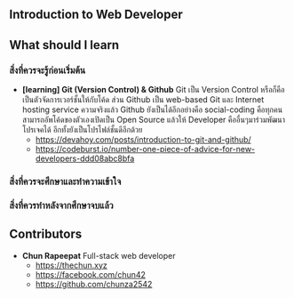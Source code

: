 ## Introduction to Web Developer

## What should I learn

### สิ่งที่ควรจะรู้ก่อนเริ่มต้น
- **[learning] Git (Version Control) & Github** Git เป็น Version Control หรือก็คือเป็นตัวจัดการเวอร์ชั้นให้กับโค้ด ส่วน Github เป็น web-based Git และ Internet hosting service ความจริงแล้ว Github ยังเป็นได้อีกอย่างคือ social-coding คือทุกคนสามารถอัพโค้ดของตัวเองเปิดเป็น Open Source แล้วให้ Developer คืออื่นๆมาร่วมพัฒนาโปรเจคได้ อีกทั้งยังเป็นโปรไฟล์ชั้นดีอีกด้วย
    - https://devahoy.com/posts/introduction-to-git-and-github/
    - https://codeburst.io/number-one-piece-of-advice-for-new-developers-ddd08abc8bfa

### สิ่งที่ควรจะศึกษาและทำความเข้าใจ

### สิ่งที่ควรทำหลังจากศึกษาจบแล้ว

## Contributors

- **Chun Rapeepat** Full-stack web developer
  - https://thechun.xyz
  - https://facebook.com/chun42
  - https://github.com/chunza2542
